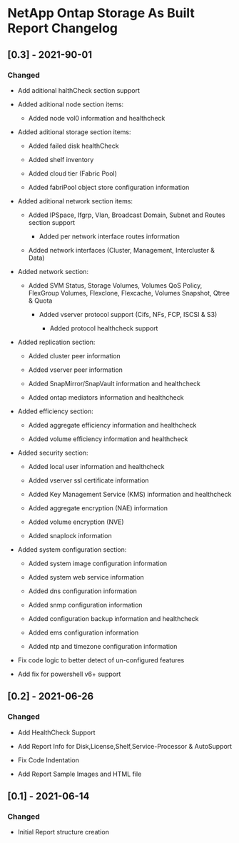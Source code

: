 # NetApp Ontap Storage As Built Report Changelog
## [0.3] - 2021-90-01

### Changed

- Add aditional halthCheck section support

- Added aditional node section items:

  - Added node vol0 information and healthcheck

- Added aditional storage section items:

  - Added failed disk healthCheck

  - Added shelf inventory

  - Added cloud tier (Fabric Pool)

  - Added fabriPool object store configuration information

- Added aditional network section items:

  - Added IPSpace, Ifgrp, Vlan, Broadcast Domain, Subnet and Routes section support

    - Added per network interface routes information

  - Added network interfaces (Cluster, Management, Intercluster & Data)

- Added network section:

  - Added SVM Status, Storage Volumes, Volumes QoS Policy, FlexGroup Volumes, Flexclone, Flexcache, Volumes Snapshot, Qtree & Quota

    - Added vserver protocol support (Cifs, NFs, FCP, ISCSI & S3)

      - Added protocol healthcheck support

- Added replication section:

  - Added cluster peer information

  - Added vserver peer information

  - Added SnapMirror/SnapVault information and healthcheck

  - Added ontap mediators information and healthcheck

- Added efficiency section:

  - Added aggregate efficiency information and healthcheck

  - Added volume efficiency information and healthcheck

- Added security section:

  - Added local user information and healthcheck

  - Added vserver ssl certificate information

  - Added Key Management Service (KMS) information and healthcheck

  - Added aggregate encryption (NAE) information

  - Added volume encryption (NVE)

  - Added snaplock information

- Added system configuration section:

  - Added system image configuration information

  - Added system web service information

  - Added dns configuration information

  - Added snmp configuration information

  - Added configuration backup information and healthcheck

  - Added ems configuration information

  - Added ntp and timezone configuration information

- Fix code logic to better detect of un-configured features

- Add fix for powershell v6+ support

## [0.2] - 2021-06-26

### Changed

- Add HealthCheck Support

- Add Report Info for Disk,License,Shelf,Service-Processor & AutoSupport

- Fix Code Indentation

- Add Report Sample Images and HTML file

## [0.1] - 2021-06-14

### Changed

- Initial Report structure creation
